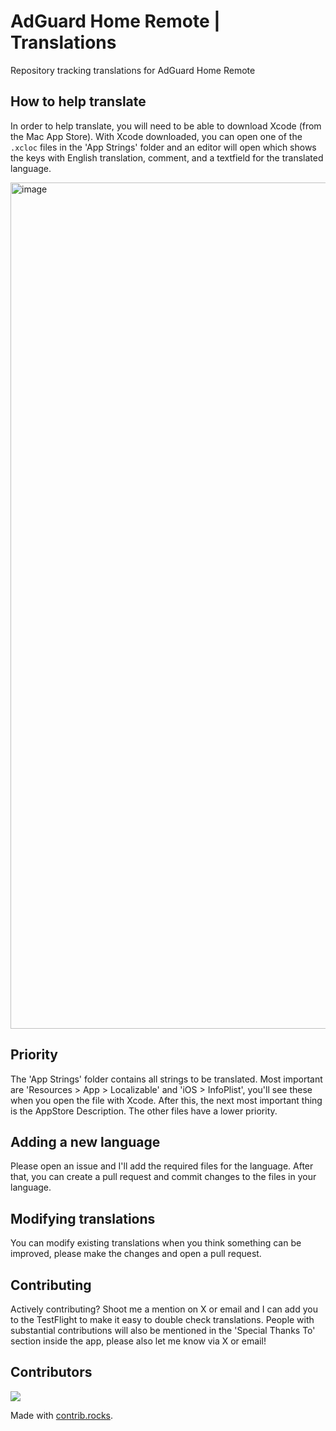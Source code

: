 # AdGuard Home Remote | Translations
Repository tracking translations for AdGuard Home Remote

## How to help translate
In order to help translate, you will need to be able to download Xcode (from the Mac App Store). With Xcode downloaded, you can open one of the `.xcloc` files in the 'App Strings' folder and an editor will open which shows the keys with English translation, comment, and a textfield for the translated language.

<img width="1354" alt="image" src="https://github.com/user-attachments/assets/efe0523e-c612-4881-ac2a-7819ae37cee0" />

## Priority
The 'App Strings' folder contains all strings to be translated. Most important are 'Resources > App > Localizable' and 'iOS > InfoPlist', you'll see these when you open the file with Xcode. After this, the next most important thing is the AppStore Description. The other files have a lower priority. 

## Adding a new language
Please open an issue and I'll add the required files for the language. After that, you can create a pull request and commit changes to the files in your language.

## Modifying translations
You can modify existing translations when you think something can be improved, please make the changes and open a pull request.

## Contributing
Actively contributing? Shoot me a mention on X or email and I can add you to the TestFlight to make it easy to double check translations. People with substantial contributions will also be mentioned in the 'Special Thanks To' section inside the app, please also let me know via X or email!

## Contributors

<a href="https://github.com/jojost1/adguardhomeremote-translations/graphs/contributors">
  <img src="https://contrib.rocks/image?repo=jojost1/adguardhomeremote-translations" />
</a>

Made with [contrib.rocks](https://contrib.rocks).
